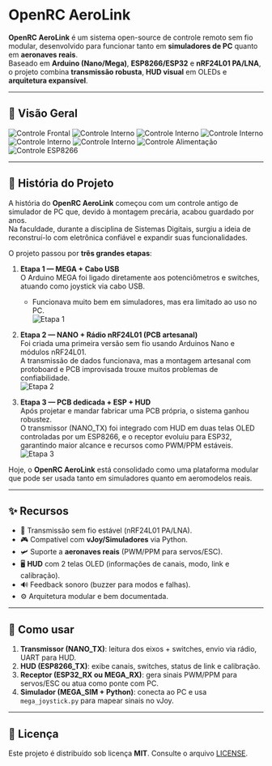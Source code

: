# OpenRC AeroLink

**OpenRC AeroLink** é um sistema open-source de controle remoto sem fio modular, desenvolvido para funcionar tanto em **simuladores de PC** quanto em **aeronaves reais**.  
Baseado em **Arduino (Nano/Mega)**, **ESP8266/ESP32** e **nRF24L01 PA/LNA**, o projeto combina **transmissão robusta**, **HUD visual** em OLEDs e **arquitetura expansível**.

---

## 📸 Visão Geral
![Controle Frontal](docs/images/frente.jpg)
![Controle Interno](docs/images/interno.jpg)
![Controle Interno](docs/images/interno_pelado.jpg)
![Controle Interno](docs/images/interno_2.jpg)
![Controle Interno](docs/images/interno_3.jpg)
![Controle Interno](docs/images/interno_completo.jpg)
![Controle Alimentação](docs/images/alimentação.jpg)
![Controle ESP8266](docs/images/esp8266.jpg)

---

## 📖 História do Projeto

A história do **OpenRC AeroLink** começou com um controle antigo de simulador de PC que, devido à montagem precária, acabou guardado por anos.  
Na faculdade, durante a disciplina de Sistemas Digitais, surgiu a ideia de reconstruí-lo com eletrônica confiável e expandir suas funcionalidades.

O projeto passou por **três grandes etapas**:

1. **Etapa 1 — MEGA + Cabo USB**  
   O Arduino MEGA foi ligado diretamente aos potenciômetros e switches, atuando como joystick via cabo USB.  
   - Funcionava muito bem em simuladores, mas era limitado ao uso no PC.  
   ![Etapa 1](docs/images/etapa1-mega-usb.jpg)

2. **Etapa 2 — NANO + Rádio nRF24L01 (PCB artesanal)**  
   Foi criada uma primeira versão sem fio usando Arduinos Nano e módulos nRF24L01.  
   A transmissão de dados funcionava, mas a montagem artesanal com protoboard e PCB improvisada trouxe muitos problemas de confiabilidade.  
   ![Etapa 2](docs/images/etapa2-nano-rf.jpg)

3. **Etapa 3 — PCB dedicada + ESP + HUD**  
   Após projetar e mandar fabricar uma PCB própria, o sistema ganhou robustez.  
   O transmissor (NANO_TX) foi integrado com HUD em duas telas OLED controladas por um ESP8266, e o receptor evoluiu para ESP32, garantindo maior alcance e recursos como PWM/PPM estáveis.  
   ![Etapa 3](docs/images/etapa3-pcb-esp.jpg)

Hoje, o **OpenRC AeroLink** está consolidado como uma plataforma modular que pode ser usada tanto em simuladores quanto em aeromodelos reais.

---

## ✨ Recursos
- 📡 Transmissão sem fio estável (nRF24L01 PA/LNA).  
- 🎮 Compatível com **vJoy/Simuladores** via Python.  
- 🛩️ Suporte a **aeronaves reais** (PWM/PPM para servos/ESC).  
- 🖥️ **HUD** com 2 telas OLED (informações de canais, modo, link e calibração).  
- 🔊 Feedback sonoro (buzzer para modos e falhas).  
- ⚙️ Arquitetura modular e bem documentada.

---

## 🚀 Como usar
1. **Transmissor (NANO_TX)**: leitura dos eixos + switches, envio via rádio, UART para HUD.  
2. **HUD (ESP8266_TX)**: exibe canais, switches, status de link e calibração.  
3. **Receptor (ESP32_RX ou MEGA_RX)**: gera sinais PWM/PPM para servos/ESC ou atua como ponte com PC.  
4. **Simulador (MEGA_SIM + Python)**: conecta ao PC e usa `mega_joystick.py` para mapear sinais no vJoy.

---

## 📌 Licença
Este projeto é distribuído sob licença **MIT**. Consulte o arquivo [LICENSE](LICENSE).
